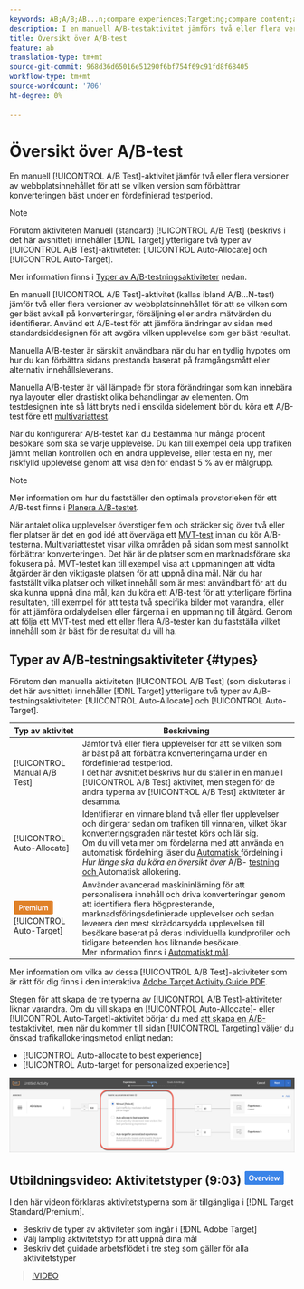 ```yaml
---
keywords: AB;A/B;AB...n;compare experiences;Targeting;compare content;auto-target;auto-allocate
description: I en manuell A/B-testaktivitet jämförs två eller flera versioner av webbplatsinnehållet för att se vilken version som optimerar dina konverteringar under en fördefinierad testperiod.
title: Översikt över A/B-test
feature: ab
translation-type: tm+mt
source-git-commit: 968d36d65016e51290f6bf754f69c91fd8f68405
workflow-type: tm+mt
source-wordcount: '706'
ht-degree: 0%

---
```



# Översikt över A/B-test

En manuell [!UICONTROL A/B Test]-aktivitet jämför två eller flera versioner av webbplatsinnehållet för att se vilken version som förbättrar konverteringen bäst under en fördefinierad testperiod.

>[!NOTE]
>
>Förutom aktiviteten Manuell (standard) [!UICONTROL A/B Test] (beskrivs i det här avsnittet) innehåller [!DNL Target] ytterligare två typer av [!UICONTROL A/B Test]-aktiviteter: [!UICONTROL Auto-Allocate] och [!UICONTROL Auto-Target].
>
>Mer information finns i [Typer av A/B-testningsaktiviteter](#types) nedan.

En manuell [!UICONTROL A/B Test]-aktivitet (kallas ibland A/B...N-test) jämför två eller flera versioner av webbplatsinnehållet för att se vilken som ger bäst avkall på konverteringar, försäljning eller andra mätvärden du identifierar. Använd ett A/B-test för att jämföra ändringar av sidan med standardsiddesignen för att avgöra vilken upplevelse som ger bäst resultat.

Manuella A/B-tester är särskilt användbara när du har en tydlig hypotes om hur du kan förbättra sidans prestanda baserat på framgångsmått eller alternativ innehållsleverans.

Manuella A/B-tester är väl lämpade för stora förändringar som kan innebära nya layouter eller drastiskt olika behandlingar av elementen. Om testdesignen inte så lätt bryts ned i enskilda sidelement bör du köra ett A/B-test före ett [multivariattest](/help/c-activities/c-multivariate-testing/multivariate-testing.md).

När du konfigurerar A/B-testet kan du bestämma hur många procent besökare som ska se varje upplevelse. Du kan till exempel dela upp trafiken jämnt mellan kontrollen och en andra upplevelse, eller testa en ny, mer riskfylld upplevelse genom att visa den för endast 5 % av er målgrupp.

>[!NOTE]
>
>Mer information om hur du fastställer den optimala provstorleken för ett A/B-test finns i [Planera A/B-testet](/help/c-activities/t-test-ab/sample-size-determination.md).

När antalet olika upplevelser överstiger fem och sträcker sig över två eller fler platser är det en god idé att överväga ett [MVT-test](/help/c-activities/c-multivariate-testing/multivariate-testing.md) innan du kör A/B-testerna. Multivariattestet visar vilka områden på sidan som mest sannolikt förbättrar konverteringen. Det här är de platser som en marknadsförare ska fokusera på. MVT-testet kan till exempel visa att uppmaningen att vidta åtgärder är den viktigaste platsen för att uppnå dina mål. När du har fastställt vilka platser och vilket innehåll som är mest användbart för att du ska kunna uppnå dina mål, kan du köra ett A/B-test för att ytterligare förfina resultaten, till exempel för att testa två specifika bilder mot varandra, eller för att jämföra ordalydelsen eller färgerna i en uppmaning till åtgärd. Genom att följa ett MVT-test med ett eller flera A/B-tester kan du fastställa vilket innehåll som är bäst för de resultat du vill ha.

## Typer av A/B-testningsaktiviteter {#types}

Förutom den manuella aktiviteten [!UICONTROL A/B Test] (som diskuteras i det här avsnittet) innehåller [!DNL Target] ytterligare två typer av A/B-testningsaktiviteter: [!UICONTROL Auto-Allocate] och [!UICONTROL Auto-Target].

| Typ av aktivitet | Beskrivning |
| --- | --- |
| [!UICONTROL Manual A/B Test] | Jämför två eller flera upplevelser för att se vilken som är bäst på att förbättra konverteringarna under en fördefinierad testperiod.<br>I det här avsnittet beskrivs hur du ställer in en manuell  [!UICONTROL A/B Test] aktivitet, men stegen för de andra typerna av  [!UICONTROL A/B Test] aktiviteter är desamma. |
| [!UICONTROL Auto-Allocate] | Identifierar en vinnare bland två eller fler upplevelser och dirigerar sedan om trafiken till vinnaren, vilket ökar konverteringsgraden när testet körs och lär sig.<br>Om du vill veta mer om fördelarna med att använda en automatisk fördelning läser du  [Automatisk ](/help/c-activities/t-test-ab/sample-size-determination.md#auto-allocate) fördelning i  *Hur länge ska du köra en översikt över*  A/B- [testning och ](/help/c-activities/automated-traffic-allocation/automated-traffic-allocation.md)Automatisk allokering. |
| ![Premium-märke](/help/assets/premium.png) [!UICONTROL Auto-Target] | Använder avancerad maskininlärning för att personalisera innehåll och driva konverteringar genom att identifiera flera högpresterande, marknadsföringsdefinierade upplevelser och sedan leverera den mest skräddarsydda upplevelsen till besökare baserat på deras individuella kundprofiler och tidigare beteenden hos liknande besökare.<br>Mer information finns i  [Automatiskt mål](/help/c-activities/auto-target/auto-target-to-optimize.md). |

Mer information om vilka av dessa [!UICONTROL A/B Test]-aktiviteter som är rätt för dig finns i den interaktiva [Adobe Target Activity Guide PDF](/help/c-activities/target-activities-guide.md).

Stegen för att skapa de tre typerna av [!UICONTROL A/B Test]-aktiviteter liknar varandra. Om du vill skapa en [!UICONTROL Auto-Allocate]- eller [!UICONTROL Auto-Target]-aktivitet börjar du med [att skapa en A/B-testaktivitet](/help/c-activities/t-test-ab/t-test-create-ab/test-create-ab.md), men när du kommer till sidan [!UICONTROL Targeting] väljer du önskad trafikallokeringsmetod enligt nedan:

* [!UICONTROL Auto-allocate to best experience]
* [!UICONTROL Auto-target for personalized experience]

![Inställningar för trafikallokeringsmetod](/help/c-activities/t-test-ab/t-test-create-ab/assets/traffic-allocation-method.png)

## Utbildningsvideo: Aktivitetstyper (9:03) ![Översikt](/help/assets/overview.png)

I den här videon förklaras aktivitetstyperna som är tillgängliga i [!DNL Target Standard/Premium].

* Beskriv de typer av aktiviteter som ingår i [!DNL Adobe Target]
* Välj lämplig aktivitetstyp för att uppnå dina mål
* Beskriv det guidade arbetsflödet i tre steg som gäller för alla aktivitetstyper

>[!VIDEO](https://video.tv.adobe.com/v/17386)
